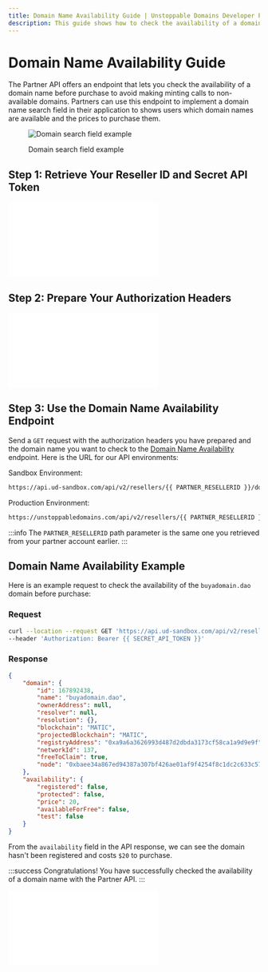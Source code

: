 ```yaml
---
title: Domain Name Availability Guide | Unstoppable Domains Developer Portal
description: This guide shows how to check the availability of a domain name before purchase with your Partner account.
---
```


# Domain Name Availability Guide

The Partner API offers an endpoint that lets you check the availability of a domain name before purchase to avoid making minting calls to non-available domains. Partners can use this endpoint to implement a domain name search field in their application to shows users which domain names are available and the prices to purchase them.

<figure>

![Domain search field example](/images/domain-search-field.png)

<figcaption>Domain search field example</figcaption>
</figure>

## Step 1: Retrieve Your Reseller ID and Secret API Token

<embed src="/snippets/_reseller-id-location.md" />

## Step 2: Prepare Your Authorization Headers

<embed src="/snippets/_auth-headers-preparation.md" />

## Step 3: Use the Domain Name Availability Endpoint

Send a `GET` request with the authorization headers you have prepared and the domain name you want to check to the [Domain Name Availability](https://docs.unstoppabledomains.com/openapi/reference/#tag/domains/paths/~1domains~1%7BdomainName%7D/get) endpoint. Here is the URL for our API environments:

Sandbox Environment:

```bash
https://api.ud-sandbox.com/api/v2/resellers/{{ PARTNER_RESELLERID }}/domains/{{ DOMAIN_TO_CHECK }}
```

Production Environment:

```bash
https://unstoppabledomains.com/api/v2/resellers/{{ PARTNER_RESELLERID }}/domains/{{ DOMAIN_TO_CHECK }}
```

:::info
The `PARTNER_RESELLERID` path parameter is the same one you retrieved from your partner account earlier.
:::

## Domain Name Availability Example

Here is an example request to check the availability of the `buyadomain.dao` domain before purchase:

### Request

```bash
curl --location --request GET 'https://api.ud-sandbox.com/api/v2/resellers/{{ PARTNER_RESELLERID }}/domains/buyadomain.dao' \
--header 'Authorization: Bearer {{ SECRET_API_TOKEN }}'
```

### Response

```json
{
    "domain": {
        "id": 167892438,
        "name": "buyadomain.dao",
        "ownerAddress": null,
        "resolver": null,
        "resolution": {},
        "blockchain": "MATIC",
        "projectedBlockchain": "MATIC",
        "registryAddress": "0xa9a6a3626993d487d2dbda3173cf58ca1a9d9e9f",
        "networkId": 137,
        "freeToClaim": true,
        "node": "0xbaee34a867ed94387a307bf426ae01af9f4254f8c1dc2c633c577278df0d6454"
    },
    "availability": {
        "registered": false,
        "protected": false,
        "price": 20,
        "availableForFree": false,
        "test": false
    }
}
```

From the `availability` field in the API response, we can see the domain hasn't been registered and costs `$20` to purchase.

:::success Congratulations!
You have successfully checked the availability of a domain name with the Partner API.
:::

<embed src="/snippets/_discord.md" />
